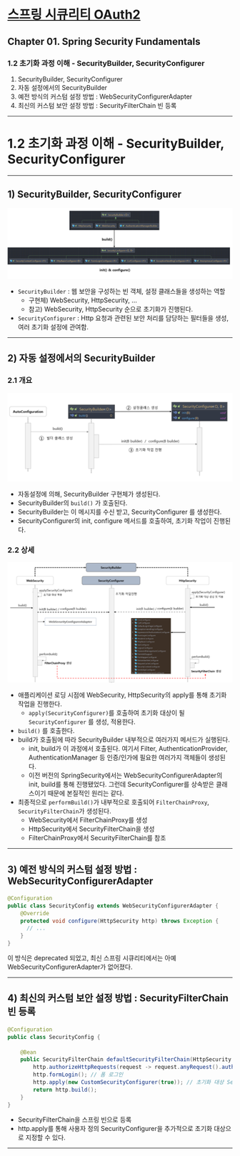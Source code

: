 # <a href = "../README.md" target="_blank">스프링 시큐리티 OAuth2</a>
## Chapter 01. Spring Security Fundamentals
### 1.2 초기화 과정 이해 - SecurityBuilder, SecurityConfigurer
1) SecurityBuilder, SecurityConfigurer
2) 자동 설정에서의 SecurityBuilder
3) 예전 방식의 커스텀 설정 방법 : WebSecurityConfigurerAdapter
4) 최신의 커스텀 보안 설정 방법 : SecurityFilterChain 빈 등록
---

# 1.2 초기화 과정 이해 - SecurityBuilder, SecurityConfigurer

---

## 1) SecurityBuilder, SecurityConfigurer
![securitybuilder](imgs/securitybuilder.png)

- `SecurityBuilder` : 웹 보안을 구성하는 빈 객체, 설정 클래스들을 생성하는 역할
  - 구현체) WebSecurity, HttpSecurity, …
  - 참고) WebSecurity, HttpSecurity 순으로 초기화가 진행된다.
- `SecurityConfigurer` : Http 요청과 관련된 보안 처리를 담당하는 필터들을 생성, 여러 초기화 설정에 관여함.

---

## 2) 자동 설정에서의 SecurityBuilder

### 2.1 개요
![autoconfigurer-securitybuilder1.png](imgs/autoconfigurer-securitybuilder1.png)
- 자동설정에 의해, SecurityBuilder 구현체가 생성된다.
- SecurityBuilder의 `build()` 가 호출된다.
- SecurityBuilder는 이 메시지를 수신 받고, SecurityConfigurer 를 생성한다.
- SecurityConfigurer의 init, configure 메서드를 호출하여, 초기화 작업이 진행된다.

### 2.2 상세
![autoconfigurer-securitybuilder2.png](imgs/autoconfigurer-securitybuilder2.png)
- 애플리케이션 로딩 시점에 WebSecurity, HttpSecurity의 apply를 통해 초기화 작업을 진행한다.
  - `apply(SecurityConfigurer)`를 호출하여 초기화 대상이 될 `SecurityConfigurer` 를 생성, 적용한다.
- `build()` 를 호출한다.
- build가 호출됨에 따라 SecurityBuilder 내부적으로 여러가지 메서드가 실행된다.
  - init, build가 이 과정에서 호출된다. 여기서 Filter, AuthenticationProvider, AuthenticationManager 등 인증/인가에 필요한 여러가지 객체들이 생성된다.
  - 이전 버전의 SpringSecurity에서는 WebSecurityConfigurerAdapter의 init, build를 통해 진행됐었다. 그런데 SecurityConfigurer를 상속받은 클래스이기 때문에 본질적인 원리는 같다.
- 최종적으로 `performBuild()`가 내부적으로 호출되어 `FilterChainProxy`, `SecurityFilterChain`가 생성된다.
  - WebSecurity에서 FilterChainProxy를 생성
  - HttpSecurity에서 SecurityFilterChain을 생성
  - FilterChainProxy에서 SecurityFilterChain를 참조

---

## 3) 예전 방식의 커스텀 설정 방법 : WebSecurityConfigurerAdapter
```java
@Configuration
public class SecurityConfig extends WebSecurityConfigurerAdapter {
    @Override
    protected void configure(HttpSecurity http) throws Exception {
      // ...
    }
}
```
이 방식은 deprecated 되었고, 최신 스프링 시큐리티에서는 아예 WebSecurityConfigurerAdapter가 없어졌다.

---

## 4) 최신의 커스텀 보안 설정 방법 : SecurityFilterChain 빈 등록
```java
@Configuration
public class SecurityConfig {

    @Bean
    public SecurityFilterChain defaultSecurityFilterChain(HttpSecurity http) throws Exception {
        http.authorizeHttpRequests(request -> request.anyRequest().authenticated()); // 모든 요청에 대해 인증
        http.formLogin(); // 폼 로그인
        http.apply(new CustomSecurityConfigurer(true)); // 초기화 대상 SecurityConfigurer 등록
        return http.build();
    }
}
```
- SecurityFilterChain을 스프링 빈으로 등록
- http.apply를 통해 사용자 정의 SecurityConfigurer을 추가적으로 초기화 대상으로 지정할 수 있다.

---
